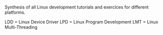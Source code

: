 Synthesis of all Linux development tutorials and exercices for different platforms.

LDD = Linux Device Driver
LPD = Linux Program Development
LMT = Linux Multi-Threading
